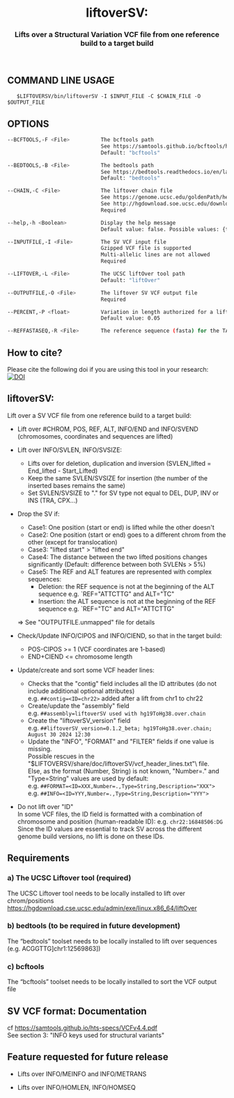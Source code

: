 <p align="center">
<div align="center">
    <h1 style="font-weight: bold">liftoverSV:
      <h3>Lifts over a Structural Variation VCF file from one reference build to a target build</h3>
    </h1>
</div>

<br />


## COMMAND LINE USAGE

       $LIFTOVERSV/bin/liftoverSV -I $INPUT_FILE -C $CHAIN_FILE -O $OUTPUT_FILE


## OPTIONS
```bash
--BCFTOOLS,-F <File>          The bcftools path
                              See https://samtools.github.io/bcftools/howtos/install.html
                              Default: "bcftools"

--BEDTOOLS,-B <File>          The bedtools path
                              See https://bedtools.readthedocs.io/en/latest/content/installation.html
                              Default: "bedtools"

--CHAIN,-C <File>             The liftover chain file
                              See https://genome.ucsc.edu/goldenPath/help/chain.html for a description of chain files
                              See http://hgdownload.soe.ucsc.edu/downloads.html#terms for where to download chain files
                              Required

--help,-h <Boolean>           Display the help message
                              Default value: false. Possible values: {true, false}

--INPUTFILE,-I <File>         The SV VCF input file
                              Gzipped VCF file is supported
                              Multi-allelic lines are not allowed
                              Required

--LIFTOVER,-L <File>          The UCSC liftOver tool path
                              Default: "liftOver"

--OUTPUTFILE,-O <File>        The liftover SV VCF output file
                              Required

--PERCENT,-P <float>          Variation in length authorized for a lifted SV (e.g. difference max between both SVLENs < 5%)
                              Default value: 0.05

--REFFASTASEQ,-R <File>       The reference sequence (fasta) for the TARGET genome build (i.e. the new one after the liftover)
```

## How to cite?
Please cite the following doi if you are using this tool in your research:</br>
[![DOI](https://zenodo.org/badge/DOI/10.5281/zenodo.12799803.svg)](https://doi.org/10.5281/zenodo.12799803)

## liftoverSV: 

Lift over a SV VCF file from one reference build to a target build:

* Lift over #CHROM, POS, REF, ALT, INFO/END and INFO/SVEND</br>
   (chromosomes, coordinates and sequences are lifted)

* Lift over INFO/SVLEN, INFO/SVSIZE:
   - Lifts over for deletion, duplication and inversion (SVLEN_lifted = End_lifted - Start_Lifted)
   - Keep the same SVLEN/SVSIZE for insertion (the number of the inserted bases remains the same)
   - Set SVLEN/SVSIZE to "." for SV type not equal to DEL, DUP, INV or INS (TRA, CPX...)

* Drop the SV if:
   - Case1: One position (start or end) is lifted while the other doesn't
   - Case2: One position (start or end) goes to a different chrom from the other (except for translocation)
   - Case3: "lifted start" > "lifted end"
   - Case4: The distance between the two lifted positions changes significantly (Default: difference between both SVLENs > 5%)</br>
   - Case5: The REF and ALT features are represented with complex sequences:
       - Deletion: the REF sequence is not at the beginning of the ALT sequence e.g. `REF="ATTCTTG" and ALT="TC"
       - Insertion: the ALT sequence is not at the beginning of the REF sequence e.g. `REF="TC" and ALT="ATTCTTG"

   => See "OUTPUTFILE.unmapped" file for details

* Check/Update INFO/CIPOS and INFO/CIEND, so that in the target build:
   - POS-CIPOS >= 1 (VCF coordinates are 1-based)</br>
   - END+CIEND <= chromosome length

* Update/create and sort some VCF header lines:
	- Checks that the "contig" field includes all the ID attributes (do not include additional optional attributes)</br>
	  e.g. `##contig=<ID=chr22>` added after a lift from chr1 to chr22
	- Create/update the "assembly" field</br>
	  e.g. `##assembly=liftoverSV used with hg19ToHg38.over.chain`
	- Create the "liftoverSV_version" field</br>
	  e.g. `##liftoverSV_version=0.1.2_beta; hg19ToHg38.over.chain; August 30 2024 12:30`
	- Update the "INFO", "FORMAT" and "FILTER" fields if one value is missing.</br>
      Possible rescues in the \"$LIFTOVERSV/share/doc/liftoverSV/vcf_header_lines.txt"\ file.</br>
      Else, as the format (Number, String) is not known, "Number=." and "Type=String" values are used by default:</br>
	  e.g. `##FORMAT=<ID=XXX,Number=.,Type=String,Description="XXX">`</br>
	  e.g. `##INFO=<ID=YYY,Number=.,Type=String,Description="YYY">`

* Do not lift over "ID"</br>
	In some VCF files, the ID field is formatted with a combination of chromosome and position (human-readable ID): e.g. `chr22:16848506:DG`</br>
	Since the ID values are essential to track SV across the different genome build versions, no lift is done on these IDs.


## Requirements
### a) The UCSC Liftover tool (required)
The UCSC Liftover tool needs to be locally installed to lift over chrom/positions</br>
https://hgdownload.cse.ucsc.edu/admin/exe/linux.x86_64/liftOver
### b) bedtools (to be required in future development)
The “bedtools” toolset needs to be locally installed to lift over sequences (e.g. ACGGTTG]chr1:12569863])
### c) bcftools
The “bcftools” toolset needs to be locally installed to sort the VCF output file

## SV VCF format: Documentation
cf https://samtools.github.io/hts-specs/VCFv4.4.pdf</br>
See section 3: "INFO keys used for structural variants"

## Feature requested for future release

* Lifts over INFO/MEINFO and INFO/METRANS

* Lifts over INFO/HOMLEN, INFO/HOMSEQ
  



